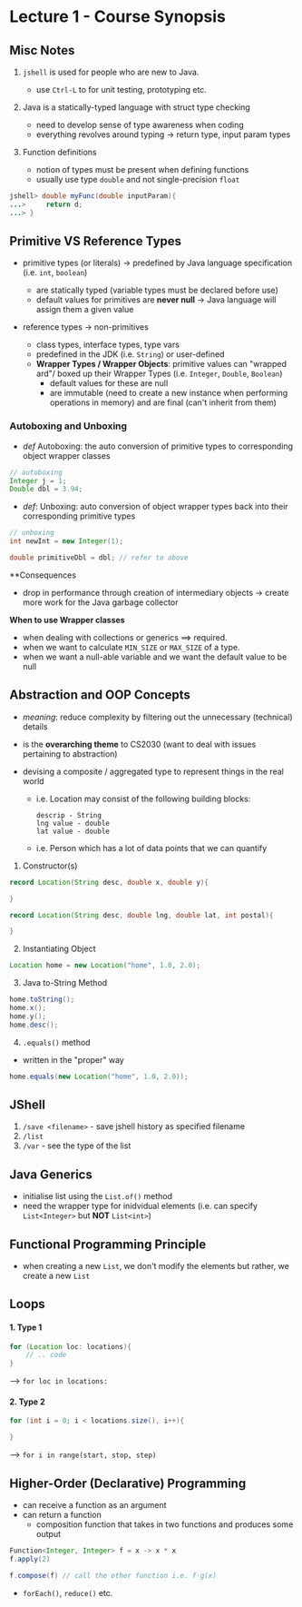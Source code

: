 # Lecture 1 - Course Synopsis

## Misc Notes
1. `jshell` is used for people who are new to Java.
    - use `Ctrl-L` to for unit testing, prototyping etc.

2. Java is a statically-typed language with struct type checking
    - need to develop sense of type awareness when coding
    - everything revolves around typing -> return type, input param types

3. Function definitions
    - notion of types must be present when defining functions
    - usually use type `double` and not single-precision `float`

```java
jshell> double myFunc(double inputParam){
...>     return d;
...> }
```

## Primitive VS Reference Types
- primitive types (or literals) -> predefined by Java language specification (i.e. `int`, `boolean`)
	- are statically typed (variable types must be declared before use)
	- default values for primitives are **never null** -> Java language will assign them a given value

- reference types -> non-primitives
    - class types, interface types, type vars
    - predefined in the JDK (i.e. `String`) or user-defined
    - **Wrapper Types / Wrapper Objects**: primitive values can "wrapped ard"/ boxed up their Wrapper Types (i.e. `Integer`, `Double`, `Boolean`)
	    - default values for these are null
	    - are immutable (need to create a new instance when performing operations in memory) and are final (can't inherit from them)
### Autoboxing and Unboxing
- *def* Autoboxing: the auto conversion of primitive types to corresponding object wrapper classes
```java
// autoboxing
Integer j = 1;
Double dbl = 3.94;
```

- *def*: Unboxing: auto conversion of object wrapper types back into their corresponding primitive types
```java
// unboxing
int newInt = new Integer(1);

double primitiveDbl = dbl; // refer to above
```

**Consequences
- drop in performance through creation of intermediary objects -> create more work for the Java garbage collector

**When to use Wrapper classes**
- when dealing with collections or generics $\implies$ required.
- when we want to calculate `MIN_SIZE` or `MAX_SIZE` of a type.
- when we want a null-able variable and we want the default value to be null
## Abstraction and OOP Concepts
- *meaning*: reduce complexity by filtering out the unnecessary (technical) details
- is the **overarching theme** to CS2030 (want to deal with issues pertaining to abstraction)

- devising a composite / aggregated type to represent things in the real world
	- i.e. Location may consist of the following building blocks:
		```
		descrip - String
		lng value - double
		lat value - double
		```
	- i.e. Person which has a lot of data points that we can quantify

1. Constructor(s)
```java
record Location(String desc, double x, double y){

}

record Location(String desc, double lng, double lat, int postal){

}
```

2. Instantiating Object
```java
Location home = new Location("home", 1.0, 2.0);
```

3. Java to-String Method
```java
home.toString();
home.x();
home.y();
home.desc();
```

4. `.equals()` method
- written in the "proper" way
```java
home.equals(new Location("home", 1.0, 2.0));
```

## JShell
1. `/save <filename>` - save jshell history as specified filename
2. `/list`
3. `/var` - see the type of the list

## Java Generics
- initialise list using the `List.of()` method
- need the wrapper type for inidvidual elements (i.e. can specify `List<Integer>` but **NOT** `List<int>`)

## Functional Programming Principle
- when creating a new `List`, we don't modify the elements but rather, we create a new `List`

## Loops
#### 1. Type 1
```java
for (Location loc: locations){
    // .. code
}
```
--> `for loc in locations:`

#### 2. Type 2
```java
for (int i = 0; i < locations.size(), i++){

}
```
--> `for i in range(start, stop, step)`


## Higher-Order (Declarative) Programming
- can receive a function as an argument
- can return a function
    - composition function that takes in two functions and produces some output

```java
Function<Integer, Integer> f = x -> x * x
f.apply(2)

f.compose(f) // call the other function i.e. f⋅g(x)
```

- `forEach()`, `reduce()` etc.